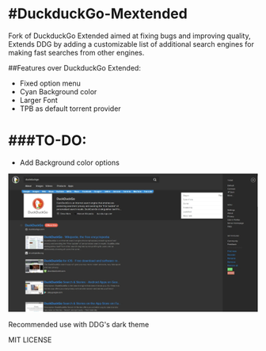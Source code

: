 #DuckduckGo-Mextended
====================

Fork of DuckduckGo Extended aimed at fixing bugs and improving quality, Extends DDG by adding a customizable list of additional search engines for making fast searches from other engines.

##Features over DuckduckGo Extended:
- Fixed option menu
- Cyan Background color
- Larger Font
- TPB as default torrent provider

###TO-DO:
==
- Add Background color options

![DDG](https://raw.githubusercontent.com/Jguer/DuckduckGo-Mextended/master/resources/Sample.jpg)

Recommended use with DDG's dark theme

MIT LICENSE
